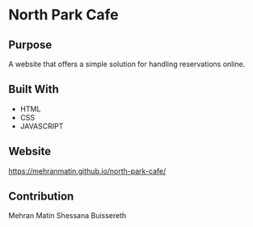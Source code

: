 # North Park Cafe

## Purpose
A website that offers a simple solution for handling reservations online.

## Built With
* HTML
* CSS
* JAVASCRIPT

## Website
https://mehranmatin.github.io/north-park-cafe/

## Contribution
Mehran Matin
Shessana Buissereth